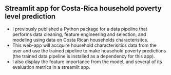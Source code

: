 ## Streamlit app for Costa-Rica household poverty level prediction

- I previously published a Python package for a data pipeline that performs data cleaning, feature engineering and selection, and modeling using data on Costa Rican households characterisitcs.
- This web-app will accquire household characterisitics data from the user and use the trained pipeline to make household poverty predictions (the trained data pipeline is installed as a dependency for this app).
- I also display the feature importance from the model, and several of its evaluation metrics in a streamlit app.